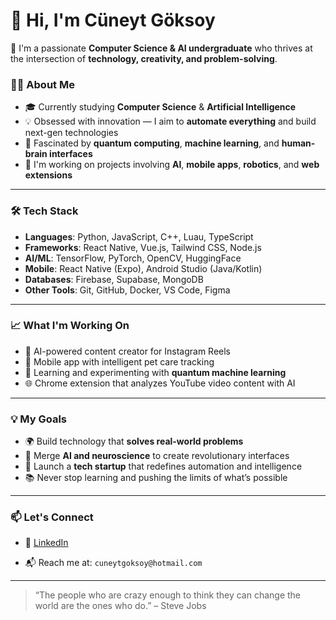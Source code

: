 # 👋 Hi, I'm Cüneyt Göksoy

🚀 I'm a passionate **Computer Science & AI undergraduate** who thrives at the intersection of **technology, creativity, and problem-solving**.

### 👨‍💻 About Me
- 🎓 Currently studying **Computer Science** & **Artificial Intelligence**
- 💡 Obsessed with innovation — I aim to **automate everything** and build next-gen technologies
- 🧠 Fascinated by **quantum computing**, **machine learning**, and **human-brain interfaces**
- 🔧 I'm working on projects involving **AI**, **mobile apps**, **robotics**, and **web extensions**

---

### 🛠️ Tech Stack

- **Languages**: Python, JavaScript, C++, Luau, TypeScript
- **Frameworks**: React Native, Vue.js, Tailwind CSS, Node.js
- **AI/ML**: TensorFlow, PyTorch, OpenCV, HuggingFace
- **Mobile**: React Native (Expo), Android Studio (Java/Kotlin)
- **Databases**: Firebase, Supabase, MongoDB
- **Other Tools**: Git, GitHub, Docker, VS Code, Figma

---

### 📈 What I'm Working On
- 🤖 AI-powered content creator for Instagram Reels
- 📱 Mobile app with intelligent pet care tracking
- 🧪 Learning and experimenting with **quantum machine learning**
- 🌐 Chrome extension that analyzes YouTube video content with AI

---

### 💡 My Goals
- 🌍 Build technology that **solves real-world problems**
- 🧠 Merge **AI and neuroscience** to create revolutionary interfaces
- 💼 Launch a **tech startup** that redefines automation and intelligence
- 📚 Never stop learning and pushing the limits of what’s possible

---

### 📫 Let's Connect
- 💼 [LinkedIn](https://www.linkedin.com/in/c%C3%BCneyt-g%C3%B6ksoy-87b48a246/ )

- 📬 Reach me at: `cuneytgoksoy@hotmail.com`

---

> “The people who are crazy enough to think they can change the world are the ones who do.” – Steve Jobs
